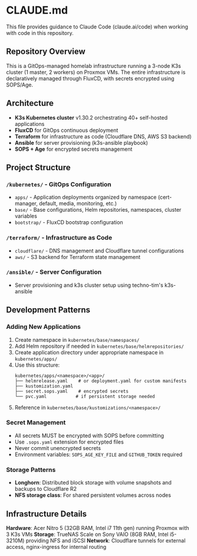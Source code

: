 # CLAUDE.md

This file provides guidance to Claude Code (claude.ai/code) when working with code in this repository.

## Repository Overview

This is a GitOps-managed homelab infrastructure running a 3-node K3s cluster (1 master, 2 workers) on Proxmox VMs.
The entire infrastructure is declaratively managed through FluxCD, with secrets encrypted using SOPS/Age.

## Architecture

- **K3s Kubernetes cluster** v1.30.2 orchestrating 40+ self-hosted applications
- **FluxCD** for GitOps continuous deployment
- **Terraform** for infrastructure as code (Cloudflare DNS, AWS S3 backend)
- **Ansible** for server provisioning (k3s-ansible playbook)
- **SOPS + Age** for encrypted secrets management

## Project Structure

### `/kubernetes/` - GitOps Configuration

- `apps/` - Application deployments organized by namespace (cert-manager, default, media, monitoring, etc.)
- `base/` - Base configurations, Helm repositories, namespaces, cluster variables
- `bootstrap/` - FluxCD bootstrap configuration

### `/terraform/` - Infrastructure as Code

- `cloudflare/` - DNS management and Cloudflare tunnel configurations
- `aws/` - S3 backend for Terraform state management

### `/ansible/` - Server Configuration

- Server provisioning and k3s cluster setup using techno-tim's k3s-ansible

## Development Patterns

### Adding New Applications

1. Create namespace in `kubernetes/base/namespaces/`
2. Add Helm repository if needed in `kubernetes/base/helmrepositories/`
3. Create application directory under appropriate namespace in `kubernetes/apps/`
4. Use this structure:
   ```
   kubernetes/apps/<namespace>/<app>/
   ├── helmrelease.yaml    # or deployment.yaml for custom manifests
   ├── kustomization.yaml
   ├── secret.sops.yaml    # encrypted secrets
   └── pvc.yaml           # if persistent storage needed
   ```
5. Reference in `kubernetes/base/kustomizations/<namespace>/`

### Secret Management

- All secrets MUST be encrypted with SOPS before committing
- Use `.sops.yaml` extension for encrypted files
- Never commit unencrypted secrets
- Environment variables: `SOPS_AGE_KEY_FILE` and `GITHUB_TOKEN` required

### Storage Patterns

- **Longhorn**: Distributed block storage with volume snapshots and backups to Cloudflare R2
- **NFS storage class**: For shared persistent volumes across nodes

## Infrastructure Details

**Hardware**: Acer Nitro 5 (32GB RAM, Intel i7 11th gen) running Proxmox with 3 K3s VMs
**Storage**: TrueNAS Scale on Sony VAIO (8GB RAM, Intel i5-3210M) providing NFS and iSCSI
**Network**: Cloudflare tunnels for external access, nginx-ingress for internal routing
